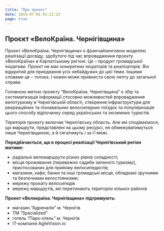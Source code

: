 ```yaml
---
title: "Про проєкт"
date: 2019-07-01 01:21:23
page: true
---
```


## Проєкт «ВелоКраїна. Чернігівщина»

Проєкт «ВелоКраїна. Чернігівщина» є франчайзинговою моделлю реалізації досвіду, здобутого під час впровадження проєкту «ВелоКраїна» в Карпатському регіоні. Це – продукт громадської ініціативи. Проєкт не має конкретних ініціаторів та реалізаторів. Він відкритий для приєднання усіх небайдужих до цієї теми. Іншими словами це – толока. І кожен може привнести свою лепту до загальної справи.

Головною метою проекту “ВелоКраїна. Чернігівщина” є збір та систематизація інформації стосовно можливостей впровадження велотуризму в Чернігівській області, створення інфраструктури для рекреаційних та пізнавальних велосипедних поїздок та популяризація цього способу відпочинку серед українських та іноземних туристів.

Територія проекту включає Чернігівську область. Але ми сподіваємося, що маршрути, представлені на цьому ресурсі, не обмежуватимуться лише Чернігівщиною, а й сягатимуть і за її межі.

**Передбачається, що в процесі реалізації Чернігівський регіон матиме:**

- радіальні веломаршрути різних рівнів складності;
- місця проживання (переважно садиби зеленого туризму), пристосованих для прийому велосипедистів;
- магазини, кафе, банки та інші громадські місця, обладнані зручними та безпечними велостоянками;
- мережу прокату велосипедів
- мережу маршрутів, які перетинають територію кількох районів

**Проект «Велокраїна. Чернігівщина» підтримують:**

- магазин “Адреналін” м. Чернігів
- ТМ “Specialized”
- готель “Парк-отель” м. Чернігів
- IT-компанія AgileVision.io
